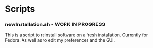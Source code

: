 # Scripts

### newInstallation.sh - WORK IN PROGRESS
This is a script to reinstall software on a fresh installation. Currently for Fedora. As well as to edit my preferences and the GUI.
